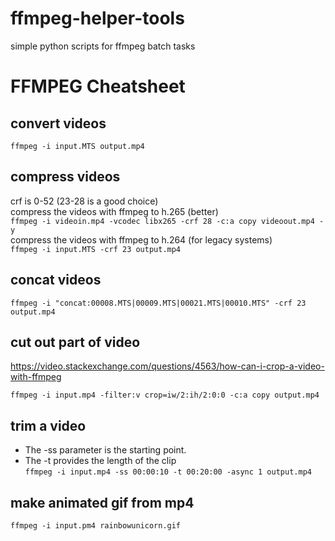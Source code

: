 # ffmpeg-helper-tools
simple python scripts for ffmpeg batch tasks  

# FFMPEG Cheatsheet

## convert videos
```ffmpeg -i input.MTS output.mp4```  

## compress videos
crf is 0-52 (23-28 is a good choice)  
compress the videos with ffmpeg to h.265 (better)  
```ffmpeg -i videoin.mp4 -vcodec libx265 -crf 28 -c:a copy videoout.mp4 -y```  
compress the videos with ffmpeg to h.264 (for legacy systems)  
```ffmpeg -i input.MTS -crf 23 output.mp4```  

## concat videos
```ffmpeg -i "concat:00008.MTS|00009.MTS|00021.MTS|00010.MTS" -crf 23  output.mp4```

## cut out part of video
https://video.stackexchange.com/questions/4563/how-can-i-crop-a-video-with-ffmpeg

```ffmpeg -i input.mp4 -filter:v crop=iw/2:ih/2:0:0 -c:a copy output.mp4```


## trim a video
- The -ss parameter is the starting point.
- The -t provides the length of the clip  
```ffmpeg -i input.mp4 -ss 00:00:10 -t 00:20:00 -async 1 output.mp4```

## make animated gif from mp4

```ffmpeg -i input.pm4 rainbowunicorn.gif```
